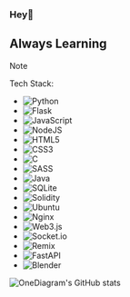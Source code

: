 ### Hey👋 
## Always Learning
> [!NOTE]
> Tech Stack:
> - ![Python](https://img.shields.io/badge/python-3670A0?style=for-the-badge&logo=python&logoColor=ffdd54)
> - ![Flask](https://img.shields.io/badge/flask-%23000.svg?style=for-the-badge&logo=flask&logoColor=white)
> - ![JavaScript](https://img.shields.io/badge/javascript-%23323330.svg?style=for-the-badge&logo=javascript&logoColor=%23F7DF1E)
> - ![NodeJS](https://img.shields.io/badge/node.js-6DA55F?style=for-the-badge&logo=node.js&logoColor=white)
> - ![HTML5](https://img.shields.io/badge/html5-%23E34F26.svg?style=for-the-badge&logo=html5&logoColor=white)
> - ![CSS3](https://img.shields.io/badge/css3-%231572B6.svg?style=for-the-badge&logo=css3&logoColor=white)
> - ![C](https://img.shields.io/badge/c-%2300599C.svg?style=for-the-badge&logo=c&logoColor=white)
> - ![SASS](https://img.shields.io/badge/SASS-hotpink.svg?style=for-the-badge&logo=SASS&logoColor=white)
> - ![Java](https://img.shields.io/badge/java-%23ED8B00.svg?style=for-the-badge&logo=openjdk&logoColor=white)
> - ![SQLite](https://img.shields.io/badge/sqlite-%2307405e.svg?style=for-the-badge&logo=sqlite&logoColor=white)
> - ![Solidity](https://img.shields.io/badge/Solidity-%23363636.svg?style=for-the-badge&logo=solidity&logoColor=white)
> - ![Ubuntu](https://img.shields.io/badge/Ubuntu-E95420?style=for-the-badge&logo=ubuntu&logoColor=white)
> - ![Nginx](https://img.shields.io/badge/nginx-%23009639.svg?style=for-the-badge&logo=nginx&logoColor=white)
> - ![Web3.js](https://img.shields.io/badge/web3.js-F16822?style=for-the-badge&logo=web3.js&logoColor=white)
> - ![Socket.io](https://img.shields.io/badge/Socket.io-black?style=for-the-badge&logo=socket.io&badgeColor=010101)
> - ![Remix](https://img.shields.io/badge/remix-%23000.svg?style=for-the-badge&logo=remix&logoColor=white)
> - ![FastAPI](https://img.shields.io/badge/FastAPI-005571?style=for-the-badge&logo=fastapi)
> - ![Blender](https://img.shields.io/badge/blender-%23F5792A.svg?style=for-the-badge&logo=blender&logoColor=white)

![OneDiagram's GitHub stats](https://github-readme-stats.vercel.app/api?username=OneDiagram&show_icons=true&theme=radical)

